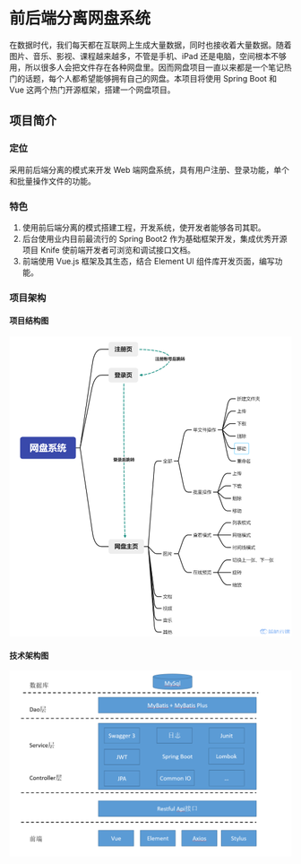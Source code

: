 # 前后端分离网盘系统

在数据时代，我们每天都在互联网上生成大量数据，同时也接收着大量数据。随着图片、音乐、影视、课程越来越多，不管是手机、iPad
还是电脑，空间根本不够用，所以很多人会把文件存在各种网盘里。因而网盘项目一直以来都是一个笔记热门的话题，每个人都希望能够拥有自己的网盘。本项目将使用
Spring Boot 和 Vue 这两个热门开源框架，搭建一个网盘项目。

## 项目简介

### 定位

采用前后端分离的模式来开发 Web 端网盘系统，具有用户注册、登录功能，单个和批量操作文件的功能。

### 特色

1. 使用前后端分离的模式搭建工程，开发系统，使开发者能够各司其职。
2. 后台使用业内目前最流行的 Spring Boot2 作为基础框架开发，集成优秀开源项目 Knife 使前端开发者可浏览和调试接口文档。
3. 前端使用 Vue.js 框架及其生态，结合 Element UI 组件库开发页面，编写功能。

### 项目架构

#### 项目结构图

![img](./doc/wm.png)

#### 技术架构图

![图片描述](./doc/be34a28af734ea3b6da8afa72ba9987a-0.png)
